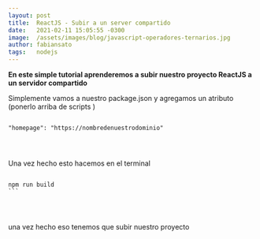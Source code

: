 ```yaml
---
layout: post
title:  ReactJS - Subir a un server compartido
date:   2021-02-11 15:05:55 -0300
image:  /assets/images/blog/javascript-operadores-ternarios.jpg
author: fabiansato
tags:   nodejs
---
```


**En este simple tutorial aprenderemos a subir nuestro proyecto ReactJS a un servidor compartido**

Simplemente vamos a nuestro package.json y agregamos un atributo (ponerlo arriba de scripts )

<pre>
<code data-language="json">
"homepage": "https://nombredenuestrodominio"
</pre>
</code>

Una vez hecho esto hacemos en el terminal
<pre>
<code data-language="javascript">
npm run build
```
</pre>
</code>

una vez hecho eso tenemos que subir nuestro proyecto 
